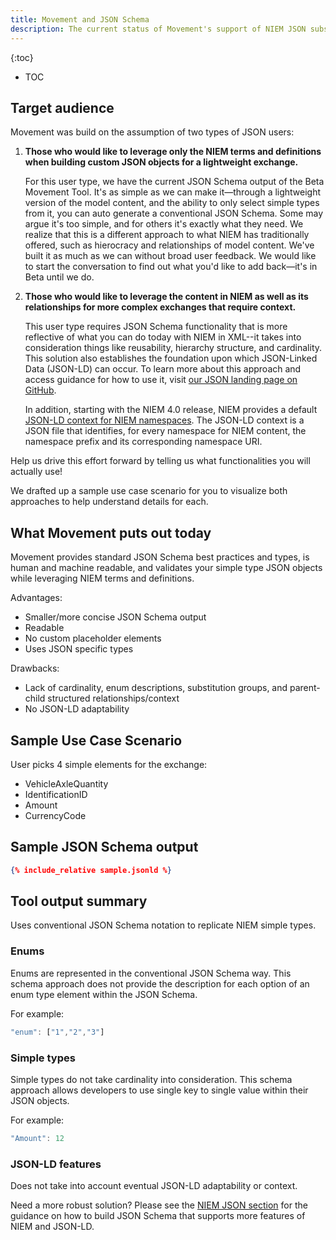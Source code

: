 ```yaml
---
title: Movement and JSON Schema
description: The current status of Movement's support of NIEM JSON subsets.
---
```


{:toc}
- TOC

## Target audience

Movement was build on the assumption of two types of JSON users:

1. <b>Those who would like to leverage only the NIEM terms and definitions when building custom JSON objects for a lightweight exchange.</b>

   For this user type, we have the current JSON Schema output of the Beta Movement Tool. It's as simple as we can make it—through a lightweight version of the model content, and the ability to only select simple types from it, you can auto generate a conventional JSON Schema. Some may argue it's too simple, and for others it's exactly what they need. We realize that this is a different approach to what NIEM has traditionally offered, such as hierocracy and relationships of model content. We've built it as much as we can without broad user feedback. We would like to start the conversation to find out what you'd like to add back—it's in Beta until we do.

1. <b>Those who would like to leverage the content in NIEM as well as its relationships for more complex exchanges that require context.</b>

   This user type requires JSON Schema functionality that is more reflective of what you can do today with NIEM in XML--it takes into consideration things like reusability, hierarchy structure, and cardinality. This solution also establishes the foundation upon which JSON-Linked Data (JSON-LD) can occur. To learn more about this approach and access guidance for how to use it, visit <a href="http://niem.github.io/json">our JSON landing page on GitHub</a>.

   In addition, starting with the NIEM 4.0 release, NIEM provides a default <a href="http://release.niem.gov/jsonld-context/niem-4.0-context.jsonldJSON-LD">JSON-LD context for NIEM namespaces</a>. The JSON-LD context is a JSON file that identifies, for every namespace for NIEM content, the namespace prefix and its corresponding namespace URI.

  Help us drive this effort forward by telling us what functionalities you will actually use!

We drafted up a sample use case scenario for you to visualize both approaches to help understand details for each.

## What Movement puts out today

Movement provides standard JSON Schema best practices and types, is human and machine readable, and validates your simple type JSON objects while leveraging NIEM terms and definitions.

Advantages:

- Smaller/more concise JSON Schema output
- Readable
- No custom placeholder elements
- Uses JSON specific types

Drawbacks:

- Lack of cardinality, enum descriptions, substitution groups, and parent-child structured relationships/context
- No JSON-LD adaptability

## Sample Use Case Scenario

User picks 4 simple elements for the exchange:

- VehicleAxleQuantity
- IdentificationID
- Amount
- CurrencyCode

## Sample JSON Schema output

```json
{% include_relative sample.jsonld %}
```

## Tool output summary

Uses conventional JSON Schema notation to replicate NIEM simple types.

### Enums

Enums are represented in the conventional JSON Schema way. This schema approach does not provide the description for each option of an enum type element within the JSON Schema.

For example:

```javascript
"enum": ["1","2","3"]
```

### Simple types

Simple types do not take cardinality into consideration. This schema approach allows developers to use single key to single value within their JSON objects.

For example:

```javascript
"Amount": 12
```

### JSON-LD features

Does not take into account eventual JSON-LD adaptability or context.

Need a more robust solution? Please see the [NIEM JSON section]({{"/json"|relative_url}}) for the guidance on how to build JSON Schema that supports more features of NIEM and JSON-LD.
